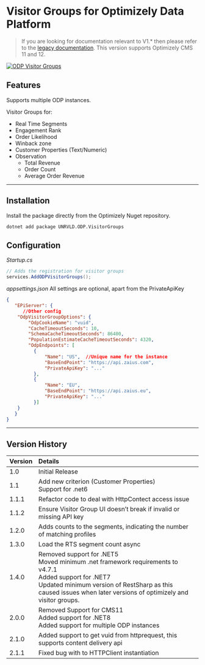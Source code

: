 # Visitor Groups for Optimizely Data Platform


> If you are looking for documentation relevant to V1.* then please refer to the [legacy documentation](./docs/README-legacy.md).  This version supports Optimizely CMS 11 and 12.

[![ODP Visitor Groups](https://github.com/made-to-engage/ODP.VisitorGroups/actions/workflows/build-visitor-groups.yml/badge.svg?branch=main)](https://github.com/made-to-engage/ODP.VisitorGroups/actions/workflows/build-visitor-groups.yml)


## Features

Supports multiple ODP instances. 

Visitor Groups for:
- Real Time Segments
- Engagement Rank
- Order Likelihood
- Winback zone
- Customer Properties (Text/Numeric)
- Observation
  - Total Revenue
  - Order Count
  - Average Order Revenue

----

## Installation

Install the package directly from the Optimizely Nuget repository.

``` 
dotnet add package UNRVLD.ODP.VisitorGroups
```


## Configuration

*Startup.cs*
``` c#
// Adds the registration for visitor groups
services.AddODPVisitorGroups();
```

*appsettings.json*
All settings are optional, apart from the PrivateApiKey
``` json
{
   "EPiServer": {
      //Other config
    "OdpVisitorGroupOptions": {
        "OdpCookieName": "vuid",
        "CacheTimeoutSeconds": 10,
        "SchemaCacheTimeoutSeconds": 86400,
        "PopulationEstimateCacheTimeoutSeconds": 4320,
        "OdpEndpoints": [
          {
              "Name": "US",  //Unique name for the instance
              "BaseEndPoint": "https://api.zaius.com",
              "PrivateApiKey": "..."
          },
          {
              "Name": "EU",
              "BaseEndPoint": "https://api.zaius.eu",
              "PrivateApiKey": "..."
          }]
    }
   }
}
```
 ---
 ## Version History

 |Version| Details|
 |:---|:---------------|
 |1.0|Initial Release|
 |1.1|Add new criterion (Customer Properties)<br/>Support for .net6|
 |1.1.1|Refactor code to deal with HttpContect access issue|
 |1.1.2|Ensure Visitor Group UI doesn’t break if invalid or missing API key|
 |1.2.0|Adds counts to the segments, indicating the number of matching profiles|
 |1.3.0|Load the RTS segment count async|
 |1.4.0|Removed support for .NET5<br/>Moved minimum .net framework requirements to v4.7.1<br/>Added support for .NET7<br/>Updated minimum version of RestSharp as this caused issues when later versions of optimizely and visitor groups.|
 |2.0.0|Removed Support for CMS11<br/>Added support for .NET8<br/>Added support for multiple ODP instances |
 |2.1.0|Added support to get vuid from httprequest, this supports content delivery api |
 |2.1.1|Fixed bug with to HTTPClient instantiation |